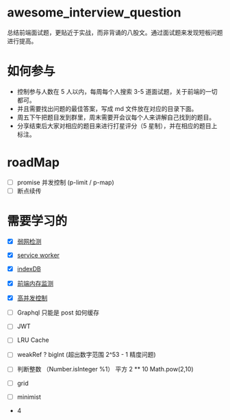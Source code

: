 # awesome_interview_question

总结前端面试题，更贴近于实战，而非背诵的八股文。通过面试题来发现短板问题进行提高。

# 如何参与

- 控制参与人数在 5 人以内，每周每个人搜索 3-5 道面试题，关于前端的一切都可。
- 并且需要找出问题的最佳答案，写成 md 文件放在对应的目录下面。
- 周五下午把题目发到群里，周末需要开会议每个人来讲解自己找到的题目。
- 分享结束后大家对相应的题目来进行打星评分（5 星制），并在相应的题目上标注。

# roadMap

- [ ] promise 并发控制 (p-limit / p-map)
- [ ] 断点续传

# 需要学习的

- [x] [弱网检测](/src/performance/weakNet.md)
- [x] [service worker](/src/store/serviceWorker.md)
- [x] [indexDB](/src//store/indexDB.md)
- [x] [前端内存监测](/src/node/leak.md)
- [x] [高并发控制](/src/performance/rateLimit.md)
- [ ] Graphql 只能是 post 如何缓存
- [ ] JWT

- [ ] LRU Cache
- [ ] weakRef ? bigInt (超出数字范围 2^53 - 1 精度问题)
- [ ] 判断整数 （Number.isInteger %1） 平方 2 \*\* 10 Math.pow(2,10)
- [ ] grid
- [ ] minimist

- 4
